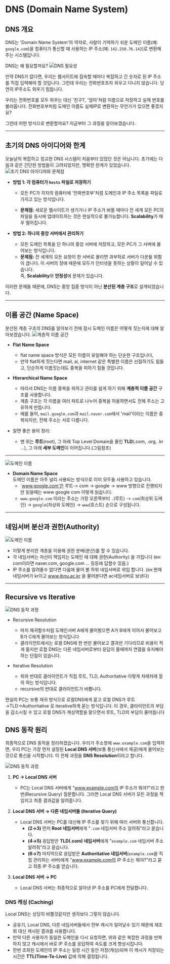 # DNS (Domain Name System)

## DNS 개요

DNS는 'Domain Name System'의 약자로, 사람이 기억하기 쉬운 도메인 이름(예: `google.com`)을 컴퓨터가 통신할 때 사용하는 IP 주소(예: `142.250.76.142`)로 변환해주는 시스템입니다.

DNS는 왜 필요할까요?
![DNS 필요성](src/Slide3.jpg)

만약 DNS가 없다면, 우리는 웹사이트에 접속할 때마다 복잡하고 긴 숫자로 된 IP 주소를 직접 입력해야 할 것입니다.
그런데 우리는 전화번호조차 외우고 다니지 않습니다. 당연히 IP주소도 외우기 힘듭니다.

우리는 전화번호를 모두 외우는 대신 '친구1', '엄마'처럼 이름으로 저장하고 실제 번호를 불러옵니다. 전화번호부처럼 도메인 이름도 실제IP로 변환하는 무언가가 있으면 좋겠지요?

그런데 어떤 방식으로 변환할까요? 지금부터 그 과정을 알아보겠습니다.

---

## 초기의 DNS 아이디어와 한계

오늘날의 복잡하고 정교한 DNS 시스템이 처음부터 있었던 것은 아닙니다. 초기에는 다음과 같은 간단한 방법들이 고려되었지만, 명확한 한계가 있었습니다.
![초기 DNS 아이디어와 문제점](src/Slide4.jpg)

- **방법 1: 각 컴퓨터가 `hosts` 파일로 저장하기**

  - 모든 PC가 각자의 컴퓨터에 '전화번호부'처럼 도메인과 IP 주소 목록을 파일로 가지고 있는 방식입니다.

  - **문제점:** 새로운 웹사이트가 생기거나 IP 주소가 바뀔 때마다 전 세계 모든 PC의 파일을 동시에 업데이트하는 것은 현실적으로 불가능합니다. **Scalability**가 매우 떨어집니다.

- **방법 2: 하나의 중앙 서버에서 관리하기**
  - 모든 도메인 목록을 단 하나의 중앙 서버에 저장하고, 모든 PC가 그 서버에 물어보는 방식입니다.
  - **문제점:** 전 세계의 모든 요청이 한 서버로 몰리면 과부하로 서버가 다운될 위험이 큽니다. 이 서버의 장애 때문에 모두가 인터넷을 못하는 상황이 일어날 수 있습니다.  
    즉, **Scalability**와 **안정성**에 문제가 있습니다.

이러한 문제들 때문에, DNS는 중앙 집중 방식이 아닌 **분산된 계층 구조**로 설계되었습니다.

---

## 이름 공간 (Name Space)

분산된 계층 구조의 DNS를 알아보기 전에 잠시 도메인 이름은 어떻게 짓는지에 대해 알아보겠습니다.
![계층적 이름 공간](src/Slide6.jpg)

- **Flat Name Space**

  - flat name space 방식은 모든 이름이 유일해야 하는 단순한 구조입니다,
  - 만약 flat하게 짓는다면 mail, ai, internet 같은 특별한 이름은 선점하기도 힘들고, 단순하게 이름짓는데도 중복을 피하기 힘들 것입니다.

- **Hierarchical Name Space**

  - 따라서 DNS는 이름 중복을 피하고 관리를 쉽게 하기 위해 **계층적 이름 공간** 구조를 사용합니다.
  - 계층 구조는 각 이름을 여러 파트로 나누어 중복을 허용하면서도 전체 주소는 고유하게 만듭니다.
  - 예를 들어, `mail.google.com`과 `mail.naver.com`에서 'mail'이라는 이름은 중복되지만, 전체 주소는 서로 다릅니다.

- 알면 좋은 용어 정리:
  - 맨 위는 **루트**(root), 그 아래 Top Level Domain을 줄인 **TLD**(.com, .org, .kr …), 그 아래 **세부 도메인**이 이어집니다.(그림참조)

---

![도메인 이름](src/Slide7.jpg)

- **Domain Name Space**  
   도메인 이름은 아주 널리 사용되는 방식으로 이미 모두들 사용하고 있습니다.
  - `www.google.com'은 루트-> com -> google -> www 방향으로 진행되지만 읽을때는 www google com 이렇게 읽습니다.
  - `www.google.com` 이라는 주소는 가장 오른쪽부터 `.`(루트) -> `com`(최상위 도메인) -> `google`(차상위 도메인) -> `www`(호스트) 순으로 구성됩니다.

---

## 네임서버 분산과 권한(Authority)

![도메인 이름](src/Slide8.jpg)

- 이렇게 분리한 계층을 이용해 권한 분배(분산)를 할 수 있습니다.
- 각 네임서버는 자신이 책임지는 도메인 에 대해 권한(Authority) 을 가집니다 (ex: com이라면 naver.com, google.com ... 등등에 답할수 있음.)
- IP 주소를 알려줄수 없다면 다음에 물어 볼 하위 네임서버로 위임 합니다.
  (ex:현재 네임서버가 kr이고 www.jbnu.ac.kr 을 물어본다면 ac네임서버로 보낸다)

---

## Recursive vs Iterative

![DNS 동작 과정](src/Slide11.jpg)

- Recursive Resolution

  - 마치 재귀함수처럼 도메인서버 A에게 물어봤으면 A가 B에게 이어서 물어보고 B가 C에게 물어보는 방식입니다
  - 클라이언트에서는 로컬 DNS에 한 번만 물어보고 결과만 기다리므로 비용이 적게 들지만 로컬 DNS는 다른 네임서버로부터 응답이 올때까지 연결을 유지해야하는 단점이 있습니다.

- Iterative Resolution
  - 위와 반대로 클라이언트가 직접 루트, TLD, Authoritative 이렇게 차례차례 질의 하는 방식입니다.
  - recursive의 반대로 클라이언트가 바쁩니다.

현실의 PC는 보통 재귀 방식으로 로컬DNS에게 묻고
로컬 DNS가 루트→TLD→Authoritative 로 iterative하게 묻는 방식입니다.
이 경우, 클라이언트의 부담을 감소시킬 수 있고 로컬 DNS가 캐싱역할을 맡으면서 루트, TLD의 부담이 줄어듭니다

## DNS 동작 원리

최종적으로 DNS 동작을 정리하겠습니다.
우리가 주소창에 `www.example.com`을 입력하면, 우리 PC는 가장 먼저 설정된 **Local DNS 서버**(보통 통신사에서 제공)에게 물어보는 것으로 통신을 시작합니다. 이 전체 과정을 **DNS Resolution**이라고 합니다.

![DNS 동작 과정](src/Slide12.jpg)

1.  **PC → Local DNS 서버**

    - PC는 Local DNS 서버에게 "www.example.com의 IP 주소가 뭐야?"라고 한 번(Recursive Query) 질문합니다. 그러면 Local DNS 서버가 모든 과정을 책임지고 최종 결과값을 알려줍니다.

2.  **Local DNS 서버 → 다른 네임서버들 (Iterative Query)**

    - Local DNS 서버는 PC를 대신해 IP 주소를 찾기 위해 여러 서버와 통신합니다.
      - **(2→3)** 먼저 **Root 네임서버**에게 "`.com` 네임서버 주소 알려줘"라고 묻습니다.
      - **(4→5)** 응답받은 **TLD(.com) 네임서버**에게 "`example.com` 네임서버 주소 알려줘"라고 묻습니다.
      - **(6→7)** 마지막으로 응답받은 **Authoritative 네임서버**(`example.com`을 직접 관리하는 서버)에게 "www.example.com의 IP 주소는 뭐야?"라고 묻고 최종 IP 주소를 얻습니다.

3.  **Local DNS 서버 → PC**
    - Local DNS 서버는 최종적으로 알아낸 IP 주소를 PC에게 전달합니다.

### DNS 캐싱 (Caching)

Local DNS는 상당히 바쁠것같지만 생각보다 그렇지 않습니다.

- 공유기, Local DNS, 다른 네임서버들에서 전부 캐시가 일어날수 있기 때문에 재조회 대신 캐시된 결과를 사용합니다.
- 만약 다른 사용자가 동일한 도메인을 다시 요청하면, 위와 같은 복잡한 과정을 반복하지 않고 캐시에서 바로 IP 주소를 응답하여 속도를 크게 향상시킵니다.
- 한번 조회된 도메인의 IP 주소는 일정 시간 동안 저장(캐싱)되며 이 캐시가 저장되는 시간은 **TTL(Time-To-Live)** 값에 의해 결정됩니다.
